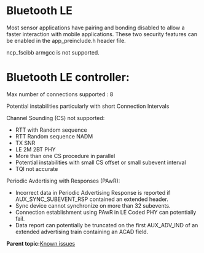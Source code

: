 # Bluetooth LE 

Most sensor applications have pairing and bonding disabled to allow a faster interaction with mobile applications. These two security features can be enabled in the app\_preinclude.h header file.

ncp_fscibb armgcc is not supported.

#   Bluetooth LE controller:

Max number of connections supported : 8

Potential instabilities particularly with short Connection Intervals

Channel Sounding (CS) not supported: 
-	RTT with Random sequence
-	RTT Random sequence NADM
-   TX SNR
-   LE 2M 2BT PHY
-	More than one CS procedure in parallel
-   Potential instabilities with small CS offset or small subevent interval
-   TQI not accurate

Periodic Avdertising with Responses (PAwR):
-   Incorrect data in Periodic Advertising Response is reported if AUX_SYNC_SUBEVENT_RSP contained an extended header.
-   Sync device cannot synchronize on more than 32 subevents.
-   Connection establishment using PAwR in LE Coded PHY can potentially fail.
-   Data report can potentially be truncated on the first AUX_ADV_IND of an extended advertising train containing an ACAD field.

**Parent topic:**[Known issues](../topics/known_issues.md)

